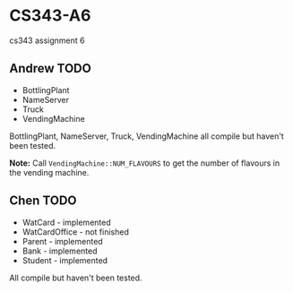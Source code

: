 CS343-A6
========

cs343 assignment 6

Andrew TODO
------------
* BottlingPlant
* NameServer
* Truck
* VendingMachine

BottlingPlant, NameServer, Truck, VendingMachine all compile but haven't been tested.

**Note:** Call `VendingMachine::NUM_FLAVOURS` to get the number of flavours in the vending machine.

Chen TODO
------------
* WatCard - implemented
* WatCardOffice - not finished
* Parent - implemented
* Bank - implemented
* Student - implemented

All compile but haven't been tested.
